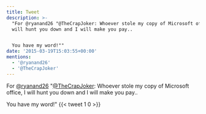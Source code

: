 ```yaml
---
title: Tweet
description: >-
  "For @ryanand26 "@TheCrapJoker: Whoever stole my copy of Microsoft office, I
  will hunt you down and I will make you pay..


  You have my word!""
date: '2015-03-19T15:03:55+00:00'
mentions:
  - '@ryanand26'
  - '@TheCrapJoker'
---
```

For [@ryanand26](https://twitter.com/@ryanand26) "[@TheCrapJoker](https://twitter.com/@TheCrapJoker): Whoever stole my copy of Microsoft office, I will hunt you down and I will make you pay..

You have my word!"
      {{< tweet 1 0 >}}
    
